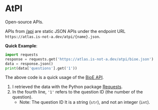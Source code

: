 # AtPI
Open-source APIs. 

APIs from [/api](https://github.com/AtlasL1/AtPI/tree/main/api) are static JSON APIs under the endpoint URL `https://atlas.is-not-a.dev/atpi/{name}.json`.

**Quick Example**:
```py
import requests
response = requests.get('https://atlas.is-not-a.dev/atpi/bioe.json')
data = response.json()
print(data['questions'].get('1'))
```
The above code is a quick usage of the [BioE API](https://atlas.is-not-a.dev/atpi/bioe.json).
1. I retrieved the data with the Python package [Requests](https://pypi.org/project/requests/).
2. In the fourth line, `'1'` refers to the question ID (the number of the question). 
   - Note: The question ID It is a string (`str`), and not an integer (`int`). 

